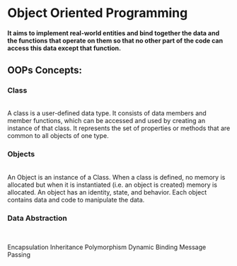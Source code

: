 # Object Oriented Programming
#### It aims to implement real-world entities and bind together the data and the functions that operate on them so that no other part of the code can access this data except that function.

## OOPs Concepts:
### Class
<br>
A class is a user-defined data type. It consists of data members and member functions, which can be accessed and used by creating an instance of that class. It represents the set of properties or methods that are common to all objects of one type. <br>

### Objects
<br>
An Object is an instance of a Class. When a class is defined, no memory is allocated but when it is instantiated (i.e. an object is created) memory is allocated. An object has an identity, state, and behavior. Each object contains data and code to manipulate the data.

### Data Abstraction 
<br>

Encapsulation
Inheritance
Polymorphism
Dynamic Binding
Message Passing
